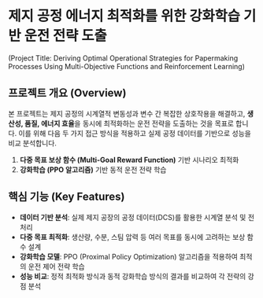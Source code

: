 # 제지 공정 에너지 최적화를 위한 강화학습 기반 운전 전략 도출
(Project Title: Deriving Optimal Operational Strategies for Papermaking Processes Using Multi-Objective Functions and Reinforcement Learning)

## 프로젝트 개요 (Overview)
본 프로젝트는 제지 공정의 시계열적 변동성과 변수 간 복잡한 상호작용을 해결하고, **생산성, 품질, 에너지 효율**을 동시에 최적화하는 운전 전략을 도출하는 것을 목표로 합니다. 이를 위해 다음 두 가지 접근 방식을 적용하고 실제 공정 데이터를 기반으로 성능을 비교 분석합니다.
1.  **다중 목표 보상 함수 (Multi-Goal Reward Function)** 기반 시나리오 최적화
2.  **강화학습 (PPO 알고리즘)** 기반 동적 운전 전략 학습

## 핵심 기능 (Key Features)
- **데이터 기반 분석**: 실제 제지 공장의 공정 데이터(DCS)를 활용한 시계열 분석 및 전처리
- **다중 목표 최적화**: 생산량, 수분, 스팀 압력 등 여러 목표를 동시에 고려하는 보상 함수 설계
- **강화학습 모델**: PPO (Proximal Policy Optimization) 알고리즘을 적용하여 최적의 운전 제어 전략 학습
- **성능 비교**: 정적 최적화 방식과 동적 강화학습 방식의 결과를 비교하여 각 전략의 강점 분석

